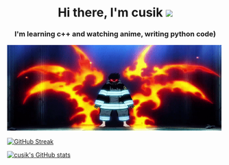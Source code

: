 <h1 align="center">Hi there, I'm cusik</a> 
<img src="https://github.com/blackcater/blackcater/raw/main/images/Hi.gif" height="32"/></h1>

<h3 align="center">I'm learning c++ and watching anime, writing python code)</h3>


<img src= "shinra.gif" width="500" height="200" />

                                           
                                           
                                           
                                           
[![GitHub Streak](https://github-readme-streak-stats.herokuapp.com/?user=cusik)](https://git.io/streak-stats)

[![cusik's GitHub stats](https://github-readme-stats.vercel.app/api?username=cusik)](https://github.com/cusik/github-readme-stats)


